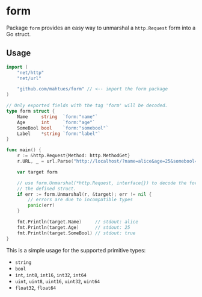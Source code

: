 # form

Package `form` provides an easy way to unmarshal a `http.Request` form into a
Go struct.

## Usage

```Go
import (
    "net/http"
    "net/url"

    "github.com/mahtues/form" // <-- import the form package
)

// Only exported fields with the tag 'form' will be decoded.
type form struct {
    Name     string  `form:"name"`
    Age      int     `form:"age"`
    SomeBool bool    `form:"somebool"`
    Label    *string `form:"label"`
}

func main() {
    r := &http.Request{Method: http.MethodGet}
    r.URL, _ = url.Parse("http://localhost/?name=alice&age=25&somebool=true")

    var target form

    // use form.Unmarshal(*http.Request, interface{}) to decode the form into
    // the defined struct.
    if err := form.Unmarshal(r, &target); err != nil {
        // errors are due to incompatible types
        panic(err)
    }

    fmt.Println(target.Name)     // stdout: alice
    fmt.Println(target.Age)      // stdout: 25
    fmt.Println(target.SomeBool) // stdout: true
}
```

This is a simple usage for the supported primitive types:
- `string`
- `bool`
- `int`, `int8`, `int16`, `int32`, `int64`
- `uint`, `uint8`, `uint16`, `uint32`, `uint64`
- `float32`, `float64`
